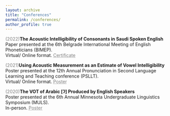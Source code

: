 ```yaml
---
layout: archive
title: "Conferences"
permalink: /conferences/
author_profile: true
---
```


<span style="color:grey">(2022)</span>**The Acoustic Intelligibility of Consonants in Saudi Spoken English**<br/>
Paper presented at the 6th Belgrade International Meeting of English Phoneticians (BIMEP).<br/>
Virtual/ Online format. <a href="(http://mahdiduris.github.io/files/Mahdi Duris_Certificate.pdf" style="color: grey; text-decoration: underline;text-decoration-style: dotted;">Certificate</a>

<span style="color:grey">(2021)</span>**Using Acoustic Measurement as an Estimate of Vowel Intelligibility**<br/>
Poster presented at the 12th Annual Pronunciation in Second Language Learning and Teaching conference (PSLLT).<br/>
Virtual/ Online format. <a href="(http://mahdiduris.github.io/files/MDuris_PSLLT21Poster.pdf" style="color: grey; text-decoration: underline;text-decoration-style: dotted;">Poster</a>

<span style="color:grey">(2020)</span>**The VOT of Arabic [ʔ] Produced by English Speakers**<br/>
Poster presented at the 6th Annual Minnesota Undergraduate Linguistics Symposium (MULS).<br/>
In-person. <a href="(http://mahdiduris.github.io/files/MDuris_MULS2019.pdf" style="color: grey; text-decoration: underline;text-decoration-style: dotted;">Poster</a>

